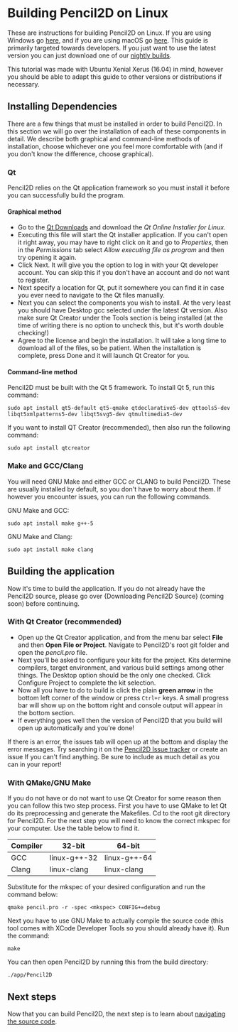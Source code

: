 # Building Pencil2D on Linux

These are instructions for building Pencil2D on Linux. If you are using Windows go [here](build_win.md), and if you are using macOS go [here](build_mac.md). This guide is primarily targeted towards developers. If you just want to use the latest version you can just download one of our [nightly builds](https://drive.google.com/drive/folders/0BxdcdOiOmg-CcWhLazdKR1oydHM).

This tutorial was made with Ubuntu Xenial Xerus (16.04) in mind, however you should be able to adapt this guide to other versions or distributions if necessary.

## Installing Dependencies

There are a few things that must be installed in order to build Pencil2D. In this section we will go over the installation of each of these components in detail. We describe both graphical and command-line methods of installation, choose whichever one you feel more comfortable with (and if you don't know the difference, choose graphical).

### Qt

Pencil2D relies on the Qt application framework so you must install it before you can successfully build the program.

#### Graphical method

- Go to the [Qt Downloads](https://www.qt.io/download-open-source/) and download the *Qt Online Installer for Linux*.
- Executing this file will start the Qt installer application. If you can't open it right away, you may have to right click on it and go to *Properties*, then in the *Permissions* tab select *Allow executing file as program* and then try opening it again.
- Click Next. It will give you the option to log in with your Qt developer account. You can skip this if you don't have an account and do not want to register.
- Next specify a location for Qt, put it somewhere you can find it in case you ever need to navigate to the Qt files manually.
- Next you can select the components you wish to install. At the very least you should have Desktop gcc selected under the latest Qt version. Also make sure Qt Creator under the Tools section is being installed (at the time of writing there is no option to uncheck this, but it's worth double checking!)
- Agree to the license and begin the installation. It will take a long time to download all of the files, so be patient. When the installation is complete, press Done and it will launch Qt Creator for you.

#### Command-line method

Pencil2D must be built with the Qt 5 framework. To install Qt 5, run this command:

    sudo apt install qt5-default qt5-qmake qtdeclarative5-dev qttools5-dev libqt5xmlpatterns5-dev libqt5svg5-dev qtmultimedia5-dev

If you want to install QT Creator (recommended), then also run the following command:

    sudo apt install qtcreator

### Make and GCC/Clang

You will need GNU Make and either GCC or CLANG to build Pencil2D. These are usually installed by default, so you don't have to worry about them. If however you encounter issues, you can run the following commands.

GNU Make and GCC:

    sudo apt install make g++-5

GNU Make and Clang:

    sudo apt install make clang

## Building the application

Now it's time to build the application. If you do not already have the Pencil2D source, please go over {Downloading Pencil2D Source} (coming soon) before continuing.

### With Qt Creator (recommended)

- Open up the Qt Creator application, and from the menu bar select **File** and then **Open File or Project**. Navigate to Pencil2D's root git folder and open the *pencil.pro* file.
- Next you'll be asked to configure your kits for the project. Kits determine compilers, target environment, and various build settings among other things. The Desktop option should be the only one checked. Click Configure Project to complete the kit selection.
- Now all you have to do to build is click the plain **green arrow** in the bottom left corner of the window or press `Ctrl+r` keys. A small progress bar will show up on the bottom right and console output will appear in the bottom section.
- If everything goes well then the version of Pencil2D that you build will open up automatically and you're done!

If there is an error, the issues tab will open up at the bottom and display the error messages. Try searching it on the [Pencil2D Issue tracker](https://github.com/pencil2d/pencil/issues) or create an issue If you can't find anything. Be sure to include as much detail as you can in your report!

### With QMake/GNU Make

If you do not have or do not want to use Qt Creator for some reason then you can follow this two step process. First you have to use QMake to let Qt do its preprocessing and generate the Makefiles. Cd to the root git directory for Pencil2D. For the next step you will need to know the correct mkspec for your computer. Use the table below to find it.

| Compiler | 32-bit       | 64-bit       |
| -------- | ------------ | ------------ |
| GCC      | linux-g++-32 | linux-g++-64 |
| Clang    | linux-clang  | linux-clang  |

Substitute <mkspec> for the mkspec of your desired configuration and run the command below:

    qmake pencil.pro -r -spec <mkspec> CONFIG+=debug

Next you have to use GNU Make to actually compile the source code (this tool comes with XCode Developer Tools so you should already have it). Run the command:

    make

You can then open Pencil2D by running this from the build directory:

    ./app/Pencil2D

## Next steps

Now that you can build Pencil2D, the next step is to learn about [navigating the source code](https://github.com/pencil2d/pencil/wiki/Dive-into-code).
